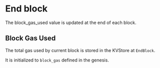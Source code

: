 <!--
order: 4
-->

# End block

The block_gas_used value is updated at the end of each block.

## Block Gas Used

The total gas used by current block is stored in the KVStore at `EndBlock`.

It is initialized to `block_gas` defined in the genesis.
